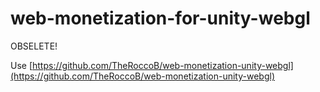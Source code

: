 # web-monetization-for-unity-webgl
OBSELETE!

Use [https://github.com/TheRoccoB/web-monetization-unity-webgl](https://github.com/TheRoccoB/web-monetization-unity-webgl)
